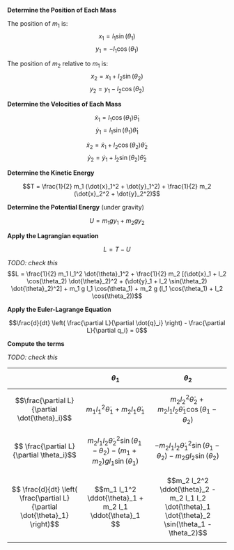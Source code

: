 **Determine the Position of Each Mass**

The position of $m_1$ is:
$$x_1 = l_1 \sin(\theta_1)$$
$$y_1 = -l_1 \cos(\theta_1)$$

The position of $m_2$ relative to $m_1$ is:
$$x_2 = x_1 + l_2 \sin(\theta_2)$$
$$y_2 = y_1 - l_2 \cos(\theta_2)$$

**Determine the Velocities of Each Mass**

$$\dot{x}_1 = l_1 \cos(\theta_1) \dot{\theta}_1$$
$$\dot{y}_1 = l_1 \sin(\theta_1) \dot{\theta}_1$$

$$\dot{x}_2 = \dot{x}_1 + l_2 \cos(\theta_2) \dot{\theta}_2$$
$$\dot{y}_2 = \dot{y}_1 + l_2 \sin(\theta_2) \dot{\theta}_2$$

**Determine the Kinetic Energy**

$$T = \frac{1}{2} m_1 (\dot{x}_1^2 + \dot{y}_1^2) + \frac{1}{2} m_2 (\dot{x}_2^2 + \dot{y}_2^2)$$

**Determine the Potential Energy** (under gravity)

$$U = m_1 g y_1 + m_2 g y_2$$

**Apply the Lagrangian equation**

$$L = T - U$$

*TODO: check this*
$$L = \frac{1}{2} m_1 l_1^2 \dot{\theta}_1^2 + \frac{1}{2} m_2 [(\dot{x}_1 + l_2 \cos(\theta_2) \dot{\theta}_2)^2 + (\dot{y}_1 + l_2 \sin(\theta_2) \dot{\theta}_2)^2] + m_1 g l_1 \cos(\theta_1) + m_2 g (l_1 \cos(\theta_1) + l_2 \cos(\theta_2))$$

**Apply the Euler-Lagrange Equation**

$$\frac{d}{dt} \left( \frac{\partial L}{\partial \dot{q}_i} \right) - \frac{\partial L}{\partial q_i} = 0$$

**Compute the terms**

*TODO: check this*

| | $${\theta}_1$$ | $${\theta}_2$$ |
|--|--|--|
| $$\frac{\partial L}{\partial \dot{\theta}_i}$$ | $$ m_1 l_1^2 \dot{\theta}_1 + m_2 l_1 \dot{\theta}_1 $$ | $$m_2 l_2^2 \dot{\theta}_2 + m_2 l_1 l_2 \dot{\theta}_1 \cos(\theta_1 - \theta_2)$$ |
| $$ \frac{\partial L}{\partial \theta_i}$$ | $$ m_2 l_1 l_2 \dot{\theta}_2^2 \sin(\theta_1 - \theta_2) - (m_1 + m_2) g l_1 \sin(\theta_1) $$ | $$-m_2 l_1 l_2 \dot{\theta}_1^2 \sin(\theta_1 - \theta_2) - m_2 g l_2 \sin(\theta_2)$$ |
| $$ \frac{d}{dt} \left( \frac{\partial L}{\partial \dot{\theta}_1} \right)$$ | $$m_1 l_1^2 \ddot{\theta}_1 + m_2 l_1 \ddot{\theta}_1 $$ | $$m_2 l_2^2 \ddot{\theta}_2 - m_2 l_1 l_2 \dot{\theta}_1 \dot{\theta}_2 \sin(\theta_1 - \theta_2)$$ |

